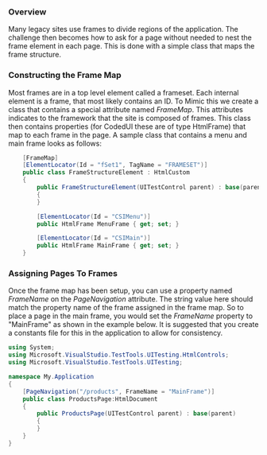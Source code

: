 ### Overview

Many legacy sites use frames to divide regions of the application. The challenge then becomes how to ask for a page without needed to nest the frame element in each page. This is done with a simple class that maps the frame structure.

### Constructing the Frame Map

Most frames are in a top level element called a frameset. Each internal element is a frame, that most likely contains an ID. To Mimic this we create a class that contains a special attribute named *FrameMap*. This attributes indicates to the framework that the site is composed of frames. This class then contains properties (for CodedUI these are of type HtmlFrame) that map to each frame in the page. A sample class that contains a menu and main frame looks as follows:

```C#
	[FrameMap]
	[ElementLocator(Id = "fSet1", TagName = "FRAMESET")]
	public class FrameStructureElement : HtmlCustom
	{
		public FrameStructureElement(UITestControl parent) : base(parent)
		{
		}

		[ElementLocator(Id = "CSIMenu")]
		public HtmlFrame MenuFrame { get; set; }

		[ElementLocator(Id = "CSIMain")]
		public HtmlFrame MainFrame { get; set; }
	}
``` 

### Assigning Pages To Frames

Once the frame map has been setup, you can use a property named *FrameName* on the *PageNavigation* attribute. The string value here should match the property name of the frame assigned in the frame map. So to place a page in the main frame, you would set the *FrameName* property to "MainFrame" as shown in the example below. It is suggested that you create a constants file for this in the application to allow for consistency.

```C#
using System;
using Microsoft.VisualStudio.TestTools.UITesting.HtmlControls;
using Microsoft.VisualStudio.TestTools.UITesting;

namespace My.Application
{
	[PageNavigation("/products", FrameName = "MainFrame")]
	public class ProductsPage:HtmlDocument
	{
		public ProductsPage(UITestControl parent) : base(parent)
		{
		}
	}
}
```